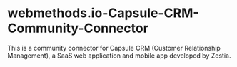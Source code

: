 # webmethods.io-Capsule-CRM-Community-Connector
This is a community connector for Capsule CRM (Customer Relationship Management), a SaaS web application and mobile app developed by Zestia.
